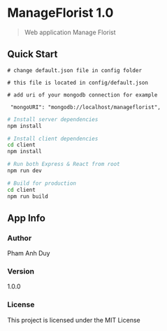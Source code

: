 # ManageFlorist 1.0

> Web application Manage Florist

## Quick Start

```
# change default.json file in config folder

# this file is located in config/default.json

# add uri of your mongodb connection for example

 "mongoURI": "mongodb://localhost/manageflorist",

```

```bash
# Install server dependencies
npm install

# Install client dependencies
cd client
npm install

# Run both Express & React from root
npm run dev

# Build for production
cd client
npm run build
```

## App Info

### Author

Pham Anh Duy

### Version

1.0.0

### License

This project is licensed under the MIT License
